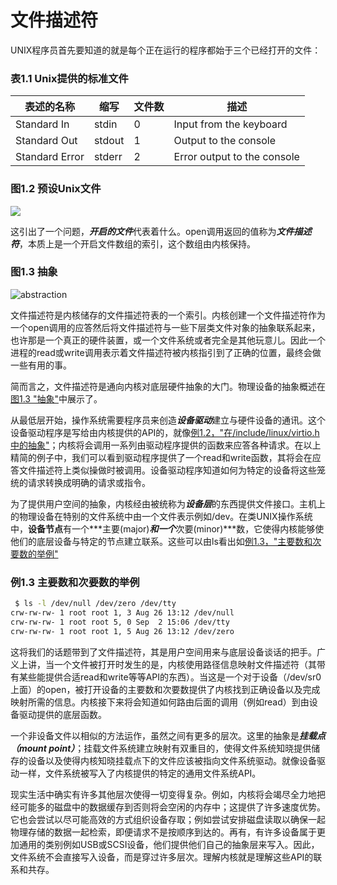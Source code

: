 # 文件描述符

<span id="file-descriptors">

UNIX程序员首先要知道的就是每个正在运行的程序都始于三个已经打开的文件：

### 表1.1 Unix提供的标准文件

| **表述的名称**      | **缩写** | **文件数** | **描述**                      |
| -------------- | ------ | ------- | --------------------------- |
| Standard In    | stdin  | 0       | Input from the keyboard     |
| Standard Out   | stdout | 1       | Output to the console       |
| Standard Error | stderr | 2       | Error output to the console |

### 图1.2 预设Unix文件

![](http://ww1.sinaimg.cn/large/76731d17gy1fc6dsa3rr2j20830anq2s.jpg)

这引出了一个问题，***开启的文件***代表着什么。open调用返回的值称为***文件描述符***，本质上是一个开启文件数组的索引，这个数组由内核保持。

### 图1.3 抽象

<span id="abstraction">

![abstraction](http://ww1.sinaimg.cn/large/76731d17gy1fc6e8fmo1sj20o40glq34.jpg)

文件描述符是内核储存的文件描述符表的一个索引。内核创建一个文件描述符作为一个open调用的应答然后将文件描述符与一些下层类文件对象的抽象联系起来，也许那是一个真正的硬件装置，或一个文件系统或者完全是其他玩意儿。因此一个进程的read或write调用表示着文件描述符被内核指引到了正确的位置，最终会做一些有用的事。

简而言之，文件描述符是通向内核对底层硬件抽象的大门。物理设备的抽象概述在[图1.3 "抽象"](#abstraction)中展示了。

从最低层开始，操作系统需要程序员来创造***设备驱动***建立与硬件设备的通讯。这个设备驱动程序是写给由内核提供的API的，就像[例1.2，"在/include/linux/virtio.h中的抽象"](/chapter1/section1.2.1.html#virto-abstraction)；内核将会调用一系列由驱动程序提供的函数来应答各种请求。在以上精简的例子中，我们可以看到驱动程序提供了一个read和write函数，其将会在应答文件描述符上类似操做时被调用。设备驱动程序知道如何为特定的设备将这些笼统的请求转换成明确的请求或指令。

为了提供用户空间的抽象，内核经由被统称为***设备层***的东西提供文件接口。主机上的物理设备在特别的文件系统中由一个文件表示例如/dev。在类UNIX操作系统中，**设备节点**有一个***主要(major)***和一个***次要(minor)***数，它使得内核能够使他们的底层设备与特定的节点建立联系。这些可以由ls看出如[例1.3，"主要数和次要数的举例"](#example1.3)

<span id="example1.3">

### 例1.3 主要数和次要数的举例 

```bash
 $ ls -l /dev/null /dev/zero /dev/tty
crw-rw-rw- 1 root root 1, 3 Aug 26 13:12 /dev/null
crw-rw-rw- 1 root root 5, 0 Sep  2 15:06 /dev/tty
crw-rw-rw- 1 root root 1, 5 Aug 26 13:12 /dev/zero
```

这将我们的话题带到了文件描述符，其是用户空间用来与底层设备谈话的把手。广义上讲，当一个文件被打开时发生的是，内核使用路径信息映射文件描述符（其带有某些能提供合适read和write等等API的东西）。当这是一个对于设备（/dev/sr0 上面）的open，被打开设备的主要数和次要数提供了内核找到正确设备以及完成映射所需的信息。内核接下来将会知道如何路由后面的调用（例如read）到由设备驱动提供的底层函数。

一个非设备文件以相似的方法运作，虽然之间有更多的层次。这里的抽象是***挂载点（mount point）***；挂载文件系统建立映射有双重目的，使得文件系统知晓提供储存的设备以及使得内核知晓挂载点下的文件应该被指向文件系统驱动。就像设备驱动一样，文件系统被写入了内核提供的特定的通用文件系统API。

现实生活中确实有许多其他层次使得一切变得复杂。例如，内核将会竭尽全力地把经可能多的磁盘中的数据缓存到否则将会空闲的内存中；这提供了许多速度优势。它也会尝试以尽可能高效的方式组织设备存取；例如尝试安排磁盘读取以确保一起物理存储的数据一起检索，即便请求不是按顺序到达的。再有，有许多设备属于更加通用的类别例如USB或SCSI设备，他们提供他们自己的抽象层来写入。因此，文件系统不会直接写入设备，而是穿过许多层次。理解内核就是理解这些API的联系和共存。
